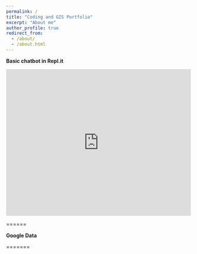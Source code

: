 ```yaml
---
permalink: /
title: "Coding and GIS Portfolio"
excerpt: "About me"
author_profile: true
redirect_from: 
  - /about/
  - /about.html
---
```


<b> Basic chatbot in Repl.it </b>

<iframe height="400px" width="100%" src="https://repl.it/@amraSEFEROVIC/Chat-Bot?lite=true" scrolling="no" frameborder="no" allowtransparency="true" allowfullscreen="true" sandbox="allow-forms allow-pointer-lock allow-popups allow-same-origin allow-scripts allow-modals"></iframe>

======

<b> Google Data </b>

=======

  <script type="text/javascript" src="https://ssl.gstatic.com/trends_nrtr/1982_RC01/embed_loader.js"></script>
  <script type="text/javascript">
    trends.embed.renderExploreWidget("TIMESERIES", {"comparisonItem":[{"keyword":"/m/0hvbj","geo":"US","time":"2004-01-01 2019-10-24"},{"keyword":"/m/0hmlc","geo":"US","time":"2004-01-01 2019-10-24"}],"category":0,"property":""}, {"exploreQuery":"date=all&geo=US&q=%2Fm%2F0hvbj,%2Fm%2F0hmlc","guestPath":"https://trends.google.com:443/trends/embed/"});
  </script>

